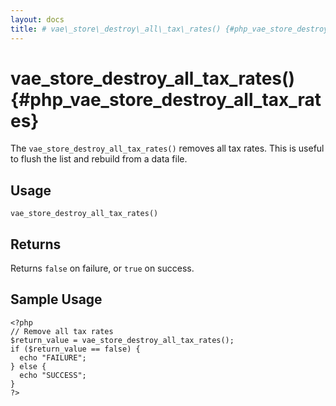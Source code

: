 ```yaml
---
layout: docs
title: # vae\_store\_destroy\_all\_tax\_rates() {#php_vae_store_destroy_all_tax_rates}
---
```


# vae\_store\_destroy\_all\_tax\_rates() {#php_vae_store_destroy_all_tax_rates}

The `vae_store_destroy_all_tax_rates()` removes all tax rates. This is
useful to flush the list and rebuild from a data file.

## Usage

`vae_store_destroy_all_tax_rates()`

## Returns

Returns `false` on failure, or `true` on success.

## Sample Usage

    <?php
    // Remove all tax rates
    $return_value = vae_store_destroy_all_tax_rates();
    if ($return_value == false) {
      echo "FAILURE";
    } else {
      echo "SUCCESS";
    }
    ?>
